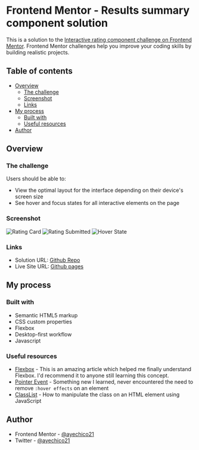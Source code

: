 # Frontend Mentor - Results summary component solution

This is a solution to the [Interactive rating component challenge on Frontend Mentor](https://www.frontendmentor.io/challenges/interactive-rating-component-koxpeBUmI/hub). Frontend Mentor challenges help you improve your coding skills by building realistic projects.

## Table of contents

- [Overview](#overview)
  - [The challenge](#the-challenge)
  - [Screenshot](#screenshot)
  - [Links](#links)
- [My process](#my-process)
  - [Built with](#built-with)
  - [Useful resources](#useful-resources)
- [Author](#author)

## Overview

### The challenge

Users should be able to:

- View the optimal layout for the interface depending on their device's screen size
- See hover and focus states for all interactive elements on the page

### Screenshot

![Rating Card](https://user-images.githubusercontent.com/63403684/228832145-e455a1a8-2a9c-4968-974b-b0c908741b51.png)
![Rating Submitted](https://user-images.githubusercontent.com/63403684/228832257-ebb70197-e893-4f2c-8a42-5f3202d86774.png)
![Hover State](https://user-images.githubusercontent.com/63403684/228832611-e796b56c-ed2b-42d4-8b73-b17629ef516d.png)


### Links

- Solution URL: [Github Repo](https://github.com/ayechico21/component-rating)
- Live Site URL: [Github pages](https://ayechico21.github.io/component-rating/)

## My process

### Built with

- Semantic HTML5 markup
- CSS custom properties
- Flexbox
- Desktop-first workflow
- Javascript

### Useful resources

- [Flexbox](https://css-tricks.com/snippets/css/a-guide-to-flexbox/) - This is an amazing article which helped me finally understand Flexbox. I'd recommend it to anyone still learning this concept.
- [Pointer Event](https://css-tricks.com/almanac/properties/p/pointer-events/) - Something new I learned, never encountered the need to remove `:hover effects` on an element
- [ClassList](https://developer.mozilla.org/en-US/docs/Web/API/Element/classList) - How to manipulate the class on an HTML element using JavaScript

## Author

- Frontend Mentor - [@ayechico21](https://www.frontendmentor.io/profile/ayechico21)
- Twitter - [@ayechico21](https://www.twitter.com/ayechico21)
